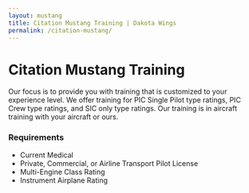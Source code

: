 ```yaml
---
layout: mustang
title: Citation Mustang Training | Dakota Wings
permalink: /citation-mustang/
---
```

<div class="whitespace"></div>
<h1>Citation Mustang Training</h1>

<p>Our focus is to provide you with training that is customized to your experience level. We offer training for PIC Single Pilot type ratings, PIC Crew type ratings, and SIC only type ratings. Our training is in aircraft training with your aircraft or ours.</p>

<h3>Requirements</h3>
<ul>
<li>Current Medical</li>
<li>Private, Commercial, or Airline Transport Pilot License</li>
<li>Multi-Engine Class Rating</li>
<li>Instrument Airplane Rating</li>
</ul>
